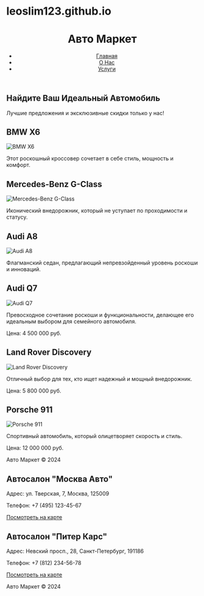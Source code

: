 # leoslim123.github.io
<!DOCTYPE html>
<html lang="ru">
<head>
</head>
<body>
  <header>
    <div class="container">
      <div id="branding">
        <h1><span class="highlight">Авто</span> Маркет</h1>
      </div>
      <nav>
        <ul>
          <li class="current"><a href="index.html">Главная</a></li>
          <li><a href="about.html">О Нас</a></li>
          <li><a href="services.html">Услуги</a></li>
        </ul>
      </nav>
    </div>
  </header>

  <section class="showcase">
    <div class="container">
      <h1>Найдите Ваш Идеальный Автомобиль</h1>
      <p>Лучшие предложения и эксклюзивные скидки только у нас!</p>
    </div>
  </section>

  <div class="container">
    <div class="car">
      <h2>BMW X6</h2>
      <img src="https://hdpic.club/photo/uploads/posts/2023-12/1701575692_hdpic-club-p-chernaya-bmv-x6-60.jpg" alt="BMW X6">
      <p>Этот роскошный кроссовер сочетает в себе стиль, мощность и комфорт.</p>
    </div>
    <div class="car">
      <h2>Mercedes-Benz G-Class</h2>
      <img src="https://sportishka.com/uploads/posts/2023-12/1701940330_sportishka-com-p-mersedes-dzhi-vkontakte-15.jpg" alt="Mercedes-Benz G-Class">
      <p>Иконический внедорожник, который не уступает по проходимости и статусу.</p>
    </div>
    <div class="car">
      <h2>Audi A8</h2>
      <img src="https://avatars.dzeninfra.ru/get-zen_doc/3940836/pub_60524a403eb679416854a721_60524c1057266c7ccd0cdf7a/scale_1200" alt="Audi A8">
      <p>Флагманский седан, предлагающий непревзойденный уровень роскоши и инноваций.</p>
    </div>
 <div class="car">
  <h2>Audi Q7</h2>
  <img src="https://kuznitsaspb.ru/wp-content/uploads/9/c/c/9cca6e783b0db6b721934e271cb94894.jpeg" alt="Audi Q7">
  <p>Превосходное сочетание роскоши и функциональности, делающее его идеальным выбором для семейного автомобиля.</p>
  <p class="price">Цена: 4 500 000 руб.</p>
</div>
<div class="car">
  <h2>Land Rover Discovery</h2>
  <img src="https://a.d-cd.net/nSHQRXXakZCg_vHjXaU2Lkr7XKM-1920.jpg" alt="Land Rover Discovery">
  <p>Отличный выбор для тех, кто ищет надежный и мощный внедорожник.</p>
  <p class="price">Цена: 5 800 000 руб.</p>
</div>
<div class="car">
  <h2>Porsche 911</h2>
  <img src="http://carakoom.com/data/wall/787/612fb8c1_medium.jpg" alt="Porsche 911">
  <p>Спортивный автомобиль, который олицетворяет скорость и стиль.</p>
  <p class="price">Цена: 12 000 000 руб.</p>
</div>

  </div>

  <footer>
    <p>Авто Маркет &copy; 2024</p>
  </footer>
</body>
</html>
<div class="container">
    <!-- Информация об автосалонах -->
    <div class="dealership">
      <h2>Автосалон "Москва Авто"</h2>
      <p>Адрес: ул. Тверская, 7, Москва, 125009</p>
      <p>Телефон: +7 (495) 123-45-67</p>
      <a href="https://maps.google.com/?q=ул. Тверская, 7, Москва, 125009" target="_blank">Посмотреть на карте</a>
    </div>
    <div class="dealership">
      <h2>Автосалон "Питер Карс"</h2>
      <p>Адрес: Невский просп., 28, Санкт-Петербург, 191186</p>
      <p>Телефон: +7 (812) 234-56-78</p>
      <a href="https://maps.google.com/?q=Невский просп., 28, Санкт-Петербург, 191186" target="_blank">Посмотреть на карте</a>
    </div>
    <!-- Добавьте больше автосалонов по аналогии -->
  </div>

  <footer>
    <p>Авто Маркет &copy; 2024</p>
  </footer>
</body>
</html>

